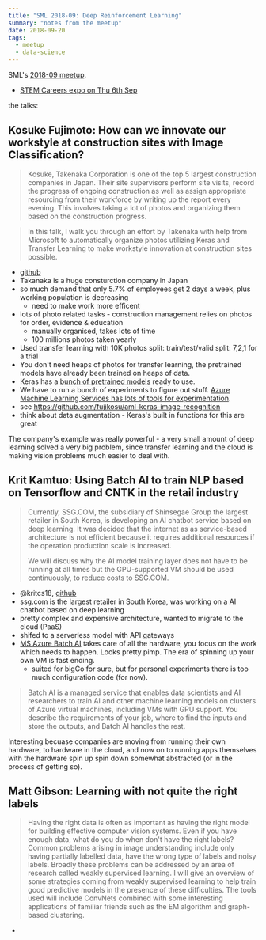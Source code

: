 ```yaml
---
title: "SML 2018-09: Deep Reinforcement Learning"
summary: "notes from the meetup"
date: 2018-09-20
tags:
  - meetup
  - data-science
---
```


SML's [2018-09 meetup](https://www.meetup.com/Sydney-Machine-Learning/events/253797245/).

- [STEM Careers expo on Thu 6th Sep](https://www.eventbrite.com.au/e/emerge-2018-stem-careers-expo-tickets-46959173151)

the talks:

## Kosuke Fujimoto: How can we innovate our workstyle at construction sites with Image Classification?

> Kosuke, Takenaka Corporation is one of the top 5 largest construction companies in Japan. Their site supervisors perform site visits, record the progress of ongoing construction as well as assign appropriate resourcing from their workforce by writing up the report every evening. This involves taking a lot of photos and organizing them based on the construction progress.

> In this talk, I walk you through an effort by Takenaka with help from Microsoft to automatically organize photos utilizing Keras and Transfer Learning to make workstyle innovation at construction sites possible.

- [github](https://github.com/fujikosu)
- Takanaka is a huge consturction company in Japan
- so much demand that only 5.7% of employees get 2 days a week, plus working population is decreasing
  - need to make work more efficent
- lots of photo related tasks - construction management relies on photos for order, evidence & education
  - manually organised, takes lots of time
  - 100 millions photos taken yearly
- Used transfer learning with 10K photos split: train/test/valid split: 7,2,1 for a trial
- You don't need heaps of photos for transfer learning, the pretrained models have already been trained on heaps of data.
- Keras has a [bunch of pretrained models](https://keras.io/applications/) ready to use.
- We have to run a bunch of experiments to figure out stuff. [Azure Machine Learning Services has lots of tools for experimentation](https://docs.microsoft.com/en-us/azure/machine-learning/desktop-workbench/experimentation-service-configuration).
- see https://github.com/fujikosu/aml-keras-image-recognition
- think about data augmentation - Keras's built in functions for this are great

The company's example was really powerful - a very small amount of deep learning solved a very big problem, since transfer learning and the cloud is making vision problems much easier to deal with.

## Krit Kamtuo: Using Batch AI to train NLP based on Tensorflow and CNTK in the retail industry

> Currently, SSG.COM, the subsidiary of Shinsegae Group the largest retailer in South Korea, is developing an AI chatbot service based on deep learning. It was decided that the internet as as service-based architecture is not efficient because it requires additional resources if the operation production scale is increased.
>
> We will discuss why the AI model training layer does not have to be running at all times but the GPU-supported VM should be used continuously, to reduce costs to SSG.COM.

- @kritcs18, [github](https://github.com/taeyo)
- ssg.com is the largest retailer in South Korea, was working on a AI chatbot based on deep learning
- pretty complex and expensive architecture, wanted to migrate to the cloud (PaaS)
- shifed to a serverless model with API gateways
- [MS Azure Batch AI](https://azure.microsoft.com/en-us/services/batch-ai/) takes care of all the hardware, you focus on the work which needs to happen. Looks pretty pimp. The era of spinning up your own VM is fast ending.
  - suited for bigCo for sure, but for personal experiments there is too much configuration code (for now).

> Batch AI is a managed service that enables data scientists and AI researchers to train AI and other machine learning models on clusters of Azure virtual machines, including VMs with GPU support. You describe the requirements of your job, where to find the inputs and store the outputs, and Batch AI handles the rest.

Interesting becuase companies are moving from running their own hardware, to hardware in the cloud, and now on to running apps themselves with the hardware spin up spin down somewhat abstracted (or in the process of getting so).

## Matt Gibson: Learning with not quite the right labels

> Having the right data is often as important as having the right model for building effective computer vision systems. Even if you have enough data, what do you do when don't have the right labels? Common problems arising in image understanding include only having partially labelled data, have the wrong type of labels and noisy labels. Broadly these problems can be addressed by an area of research called weakly supervised learning. I will give an overview of some strategies coming from weakly supervised learning to help train good predictive models in the presence of these difficulties. The tools used will include ConvNets combined with some interesting applications of familiar friends such as the EM algorithm and graph-based clustering.

-
